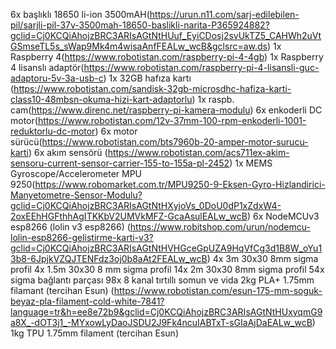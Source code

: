6x  başlıklı 18650 li-ion 3500mAH(https://urun.n11.com/sarj-edilebilen-pil/sarjli-pil-37v-3500mah-18650-baslikli-narita-P365924882?gclid=Cj0KCQiAhojzBRC3ARIsAGtNtHUuf_EyiCDosj2svUkTZ5_CAHWh2uVtGSmseTL5s_sWap9Mk4m4wisaAnfFEALw_wcB&gclsrc=aw.ds)
1x  Raspberry 4(https://www.robotistan.com/raspberry-pi-4-4gb)
1x  Raspberry 4 lisanslı adaptör(https://www.robotistan.com/raspberry-pi-4-lisansli-guc-adaptoru-5v-3a-usb-c)
1x  32GB hafıza kartı (https://www.robotistan.com/sandisk-32gb-microsdhc-hafiza-karti-class10-48mbsn-okuma-hizi-kart-adaptorlu)
1x  raspb. cam(https://www.direnc.net/raspberry-pi-kamera-modulu)
6x  enkoderli DC motor(https://www.robotistan.com/12v-37mm-100-rpm-enkoderli-1001-reduktorlu-dc-motor)
6x  motor sürücü(https://www.robotistan.com/bts7960b-20-amper-motor-surucu-karti)
6x  akım sensörü (https://www.robotistan.com/acs711ex-akim-sensoru-current-sensor-carrier-155-to-155a-pl-2452)
1x  MEMS Gyroscope/Accelerometer MPU 9250(https://www.robomarket.com.tr/MPU9250-9-Eksen-Gyro-Hizlandirici-Manyetometre-Sensor-Modulu?gclid=Cj0KCQiAhojzBRC3ARIsAGtNtHXyjoVs_0DoU0dP1xZdxW4-2oxEEhHGFthhAgITKKbV2UMVkMFZ-GcaAsulEALw_wcB)
6x  NodeMCUv3 esp8266 (lolin v3 esp8266) (https://www.robitshop.com/urun/nodemcu-lolin-esp8266-gelistirme-karti-v3?gclid=Cj0KCQiAhojzBRC3ARIsAGtNtHVHGceGpUZA9HqVfCg3d1B8W_oYu13b8-6JpjkVZQJTENFdz3oj0b8aAt2FEALw_wcB)
4x  3m 30x30 8mm sigma profil
4x  1.5m 30x30 8 mm sigma profil
14x 2m 30x30 8mm sigma profil
54x sigma bağlantı parçası
98x 8 kanal tırtıllı somun ve vida
2kg PLA+ 1.75mm filamant (tercihan Esun) (https://www.robotistan.com/esun-175-mm-soguk-beyaz-pla-filament-cold-white-7841?language=tr&h=ee8e72b9&gclid=Cj0KCQiAhojzBRC3ARIsAGtNtHUxyqmG9a8X_-dOT3j1_-MYxowLyDaoJSDU2J9Fk4ncuIABTxT-sGIaAjDaEALw_wcB)
1kg TPU 1.75mm filament (tercihan Esun)
